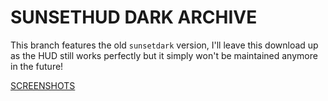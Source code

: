 # SUNSETHUD DARK ARCHIVE
This branch features the old `sunsetdark` version, I'll leave this download up as the HUD still works perfectly but it simply won't be maintained anymore in the future!

[SCREENSHOTS](https://github.com/Hypnootize/sunsethud/blob/screenshots/sunset_dark_archive/showcase.md)
